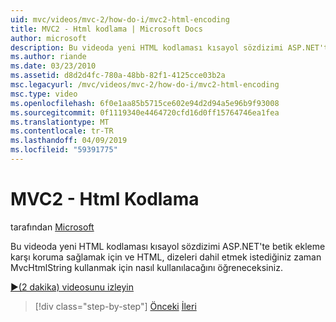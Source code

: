 ```yaml
---
uid: mvc/videos/mvc-2/how-do-i/mvc2-html-encoding
title: MVC2 - Html kodlama | Microsoft Docs
author: microsoft
description: Bu videoda yeni HTML kodlaması kısayol sözdizimi ASP.NET'te betik ekleme karşı koruma sağlamak için ve MvcHtmlString kullanmak için nasıl kullanılacağını öğreneceksiniz....
ms.author: riande
ms.date: 03/23/2010
ms.assetid: d8d2d4fc-780a-48bb-82f1-4125cce03b2a
msc.legacyurl: /mvc/videos/mvc-2/how-do-i/mvc2-html-encoding
msc.type: video
ms.openlocfilehash: 6f0e1aa85b5715ce602e94d2d94a5e96b9f93008
ms.sourcegitcommit: 0f1119340e4464720cfd16d0ff15764746ea1fea
ms.translationtype: MT
ms.contentlocale: tr-TR
ms.lasthandoff: 04/09/2019
ms.locfileid: "59391775"
---
```

# <a name="mvc2---html-encoding"></a>MVC2 - Html Kodlama

tarafından [Microsoft](https://github.com/microsoft)

Bu videoda yeni HTML kodlaması kısayol sözdizimi ASP.NET'te betik ekleme karşı koruma sağlamak için ve HTML, dizeleri dahil etmek istediğiniz zaman MvcHtmlString kullanmak için nasıl kullanılacağını öğreneceksiniz.

[&#9654;(2 dakika) videosunu izleyin](https://channel9.msdn.com/Blogs/ASP-NET-Site-Videos/mvc2-html-encoding)

> [!div class="step-by-step"]
> [Önceki](how-do-i-use-httpverbs-attributes-in-an-mvc-application.md)
> [İleri](mvc2-stronglytyped-helpers.md)
